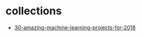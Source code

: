 # collections
   - [30-amazing-machine-learning-projects-for-2018](https://medium.mybridge.co/30-amazing-machine-learning-projects-for-the-past-year-v-2018-b853b8621ac7)
